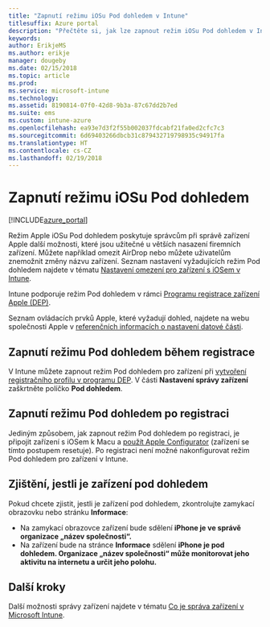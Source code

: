 ```yaml
---
title: "Zapnutí režimu iOSu Pod dohledem v Intune"
titlesuffix: Azure portal
description: "Přečtěte si, jak lze zapnout režim iOSu Pod dohledem v Intune."
keywords: 
author: ErikjeMS
ms.author: erikje
manager: dougeby
ms.date: 02/15/2018
ms.topic: article
ms.prod: 
ms.service: microsoft-intune
ms.technology: 
ms.assetid: 8190814-07f0-42d8-9b3a-87c67dd2b7ed
ms.suite: ems
ms.custom: intune-azure
ms.openlocfilehash: ea93e7d3f2f55b002037fdcabf21fa0ed2cfc7c3
ms.sourcegitcommit: 6d69403266dbcb31c879432719798935c94917fa
ms.translationtype: HT
ms.contentlocale: cs-CZ
ms.lasthandoff: 02/19/2018
---
```

# <a name="turn-on-ios-supervised-mode"></a>Zapnutí režimu iOSu Pod dohledem


[!INCLUDE[azure_portal](./includes/azure_portal.md)]

Režim Apple iOSu Pod dohledem poskytuje správcům při správě zařízení Apple další možnosti, které jsou užitečné u větších nasazení firemních zařízení. Můžete například omezit AirDrop nebo můžete uživatelům znemožnit změny názvu zařízení. Seznam nastavení vyžadujících režim Pod dohledem najdete v tématu [Nastavení omezení pro zařízení s iOSem v Intune](device-restrictions-ios.md).

Intune podporuje režim Pod dohledem v rámci [Programu registrace zařízení Apple (DEP)](device-enrollment-program-enroll-ios.md).

Seznam ovládacích prvků Apple, které vyžadují dohled, najdete na webu společnosti Apple v [referenčních informacích o nastavení datové části](http://help.apple.com/configurator/mac/2.4/#/cad5370d089).

## <a name="turn-on-supervised-mode-during-enrollment"></a>Zapnutí režimu Pod dohledem během registrace

V Intune můžete zapnout režim Pod dohledem pro zařízení při [vytvoření registračního profilu v programu DEP](https://docs.microsoft.com/en-us/intune/device-enrollment-program-enroll-ios#create-an-apple-enrollment-profile). V části **Nastavení správy zařízení** zaškrtněte políčko **Pod dohledem**.

## <a name="turn-on-supervised-mode-after-enrollment"></a>Zapnutí režimu Pod dohledem po registraci

Jediným způsobem, jak zapnout režim Pod dohledem po registraci, je připojit zařízení s iOSem k Macu a [použít Apple Configurator](apple-configurator-enroll-ios.md) (zařízení se tímto postupem resetuje). Po registraci není možné nakonfigurovat režim Pod dohledem pro zařízení v Intune.

## <a name="identify-a-supervised-device"></a>Zjištění, jestli je zařízení pod dohledem

Pokud chcete zjistit, jestli je zařízení pod dohledem, zkontrolujte zamykací obrazovku nebo stránku **Informace**:
- Na zamykací obrazovce zařízení bude sdělení **iPhone je ve správě organizace „název společnosti“.**
- Na zařízení bude na stránce **Informace** sdělení **iPhone je pod dohledem. Organizace „název společnosti“ může monitorovat jeho aktivitu na internetu a určit jeho polohu.**

## <a name="next-steps"></a>Další kroky

Další možnosti správy zařízení najdete v tématu [Co je správa zařízení v Microsoft Intune](device-management.md).
